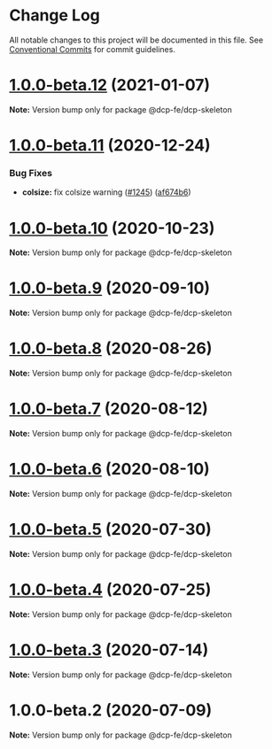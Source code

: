 # Change Log

All notable changes to this project will be documented in this file. See [Conventional Commits](https://conventionalcommits.org) for commit guidelines.

# [1.0.0-beta.12](https://github.com/ant-design/pro-components/compare/@dcp-fe/dcp-skeleton@1.0.0-beta.11...@dcp-fe/dcp-skeleton@1.0.0-beta.12) (2021-01-07)

**Note:** Version bump only for package @dcp-fe/dcp-skeleton

# [1.0.0-beta.11](https://github.com/ant-design/pro-components/compare/@dcp-fe/dcp-skeleton@1.0.0-beta.10...@dcp-fe/dcp-skeleton@1.0.0-beta.11) (2020-12-24)

### Bug Fixes

- **colsize:** fix colsize warning ([#1245](https://github.com/ant-design/pro-components/issues/1245)) ([af674b6](https://github.com/ant-design/pro-components/commit/af674b661f53ef7f537bd49bea32784274cf0d34))

# [1.0.0-beta.10](https://github.com/ant-design/pro-components/compare/@dcp-fe/dcp-skeleton@1.0.0-beta.9...@dcp-fe/dcp-skeleton@1.0.0-beta.10) (2020-10-23)

**Note:** Version bump only for package @dcp-fe/dcp-skeleton

# [1.0.0-beta.9](https://github.com/ant-design/pro-components/compare/@dcp-fe/dcp-skeleton@1.0.0-beta.8...@dcp-fe/dcp-skeleton@1.0.0-beta.9) (2020-09-10)

**Note:** Version bump only for package @dcp-fe/dcp-skeleton

# [1.0.0-beta.8](https://github.com/ant-design/pro-components/compare/@dcp-fe/dcp-skeleton@1.0.0-beta.7...@dcp-fe/dcp-skeleton@1.0.0-beta.8) (2020-08-26)

**Note:** Version bump only for package @dcp-fe/dcp-skeleton

# [1.0.0-beta.7](https://github.com/ant-design/pro-components/compare/@dcp-fe/dcp-skeleton@1.0.0-beta.6...@dcp-fe/dcp-skeleton@1.0.0-beta.7) (2020-08-12)

**Note:** Version bump only for package @dcp-fe/dcp-skeleton

# [1.0.0-beta.6](https://github.com/ant-design/pro-components/compare/@dcp-fe/dcp-skeleton@1.0.0-beta.5...@dcp-fe/dcp-skeleton@1.0.0-beta.6) (2020-08-10)

**Note:** Version bump only for package @dcp-fe/dcp-skeleton

# [1.0.0-beta.5](https://github.com/ant-design/pro-components/compare/@dcp-fe/dcp-skeleton@1.0.0-beta.4...@dcp-fe/dcp-skeleton@1.0.0-beta.5) (2020-07-30)

**Note:** Version bump only for package @dcp-fe/dcp-skeleton

# [1.0.0-beta.4](https://github.com/ant-design/pro-components/compare/@dcp-fe/dcp-skeleton@1.0.0-beta.3...@dcp-fe/dcp-skeleton@1.0.0-beta.4) (2020-07-25)

**Note:** Version bump only for package @dcp-fe/dcp-skeleton

# [1.0.0-beta.3](https://github.com/ant-design/pro-components/compare/@dcp-fe/dcp-skeleton@1.0.0-beta.2...@dcp-fe/dcp-skeleton@1.0.0-beta.3) (2020-07-14)

**Note:** Version bump only for package @dcp-fe/dcp-skeleton

# 1.0.0-beta.2 (2020-07-09)

**Note:** Version bump only for package @dcp-fe/dcp-skeleton

